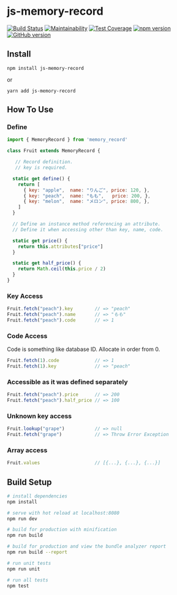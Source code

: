 # js-memory-record

[![Build Status](https://travis-ci.org/akicho8/js-memory-record.svg?branch=master)](https://travis-ci.org/akicho8/js-memory-record)
[![Maintainability](https://api.codeclimate.com/v1/badges/010e25e22f84080afe2d/maintainability)](https://codeclimate.com/github/akicho8/js-memory-record/maintainability)
[![Test Coverage](https://api.codeclimate.com/v1/badges/4de340004a69572e32a0/test_coverage)](https://codeclimate.com/github/akicho8/js-memory-record/test_coverage)
[![npm version](https://badge.fury.io/js/js-memory-record.svg)](https://badge.fury.io/js/js-memory-record)
[![GitHub version](https://badge.fury.io/gh/akicho8%2Fjs-memory-record.svg)](https://badge.fury.io/gh/akicho8%2Fjs-memory-record)

## Install

```shell
npm install js-memory-record
```

or

```shell
yarn add js-memory-record
```

## How To Use

### Define

```javascript
import { MemoryRecord } from 'memory_record'

class Fruit extends MemoryRecord {

   // Record definition.
   // key is required.

  static get define() {
    return [
      { key: "apple",  name: "りんご", price: 120, },
      { key: "peach",  name: "もも",   price: 200, },
      { key: "melon",  name: "メロン", price: 800, },
    ]
  }

  // Define an instance method referencing an attribute.
  // Define it when accessing other than key, name, code.

  static get price() {
    return this.attributes["price"]
  }

  static get half_price() {
    return Math.ceil(this.price / 2)
  }
}
```

### Key Access

```javascript
Fruit.fetch("peach").key        // => "peach"
Fruit.fetch("peach").name       // => "もも"
Fruit.fetch("peach").code       // => 1
```

### Code Access

Code is something like database ID.
Allocate in order from 0.

```javascript
Fruit.fetch(1).code             // => 1
Fruit.fetch(1).key              // => "peach"
```

### Accessible as it was defined separately

```javascript
Fruit.fetch("peach").price      // => 200
Fruit.fetch("peach").half_price // => 100
```

### Unknown key access

```javascript
Fruit.lookup("grape")           // => null
Fruit.fetch("grape")            // => Throw Error Exception
```

### Array access

```javascript
Fruit.values                    // [{...}, {...}, {...}]
```

## Build Setup

```bash
# install dependencies
npm install

# serve with hot reload at localhost:8080
npm run dev

# build for production with minification
npm run build

# build for production and view the bundle analyzer report
npm run build --report

# run unit tests
npm run unit

# run all tests
npm test
```
